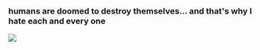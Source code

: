 <h3> humans are doomed to destroy themselves... and that's why I hate each and every one </h3>

<img src="https://i.pinimg.com/originals/fc/dd/a9/fcdda920346266863573c8b9b23aa45f.gif">
